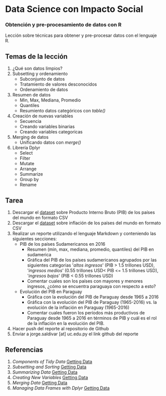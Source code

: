 # Data Science con Impacto Social

### Obtención y pre-procesamiento de datos con R

Lección sobre técnicas para obtener y pre-procesar datos con el lenguaje R.

## Temas de la lección

1. ¿Qué son datos limpios?
2. Subsetting y ordenamiento
	+ Subconjunto de datos
	+ Tratamiento de valores desconocidos
	+ Ordenamiento de datos
3. Resumen de datos
	+ Min, Max, Mediana, Promedio
	+ Quantiles
	+ Resumiento datos categóricos con _table()_
4. Creación de nuevas variables
	+ Secuencia
	+ Creando variables binarias
	+ Creando variables categoricas
5. Merging de datos
	+ Unificando datos con _merge()_
6. Librería Dplyr
	+ Select
	+ Filter
	+ Mutate
	+ Arrange
	+ Summarize
	+ Group by
	+ Rename

## Tarea

1. Descargar el [dataset](http://api.worldbank.org/v2/en/indicator/NY.GDP.MKTP.CD?downloadformat=csv) sobre Producto Interno Bruto (PIB) de los países del mundo en formato CSV
2. Descargar el [dataset](http://api.worldbank.org/v2/en/indicator/NY.GDP.DEFL.KD.ZG?downloadformat=csv) sobre inflación de los países del mundo en formato CSV
3. Realizar un reporte utilizando el lenguaje Markdown y conteniendo las siguientes secciones:
	+ PIB de los países Sudamericanos en 2016
		+ Resumen (min, max, mediana, promedio, quantiles) del PIB en sudamerica
		+ Gráfica del PIB de los países sudamericanos agrupados por las siguientes categorias '_altos ingresos_' (PIB > 1.5 trillones USD), '_ingresos medios_' (0.55 trillones USD< PIB <= 1.5 trillones USD), '_ingresos bajos_' (PIB < 0.55 trillones USD)
		+ Comentar cuales son los países con mayores y menores ingresos, ¿cómo se encuentra paraguaya con respecto a esto?
	+ Evolución del PIB en Paraguay
		+ Gráfica con la evolución del PIB de Paraguay desde 1965 a 2016
		+ Gráfica con la evolución del PIB de Paraguay (1965-2016) vs. la evolución de la inflación en Paraguay (1965-2016)
		+ Comentar cuales fueron los períodos más productivos de Paraguay desde 1965 a 2016 en términos de PIB y cuál es el rol de la inflación en la evolución del PIB.
4. Hacer push del reporte al repositorio de Github
4. Enviar a jorge.saldivar [at] uc.edu.py el link github del reporte


## Referencias

1. _Components of Tidy Data_ [Getting Data](https://github.com/DataScienceSpecialization/courses/blob/master/03_GettingData/01_03_componentsOfTidyData/index.Rmd)
2. _Subsetting and Sorting_ [Getting Data](https://github.com/DataScienceSpecialization/courses/blob/master/03_GettingData/03_01_subsettingAndSorting/index.Rmd)
3. _Summarizing Data_ [Getting Data](https://github.com/DataScienceSpecialization/courses/blob/master/03_GettingData/03_02_summarizingData/index.Rmd)
4. _Creating New Variables_ [Getting Data](https://github.com/DataScienceSpecialization/courses/blob/master/03_GettingData/03_03_creatingNewVariables/index.Rmd)
5. _Merging Data_ [Getting Data](https://github.com/DataScienceSpecialization/courses/blob/master/03_GettingData/03_05_mergingData/index.Rmd)
6. _Managing Data Frames with Dplyr_ [Getting Data](https://github.com/DataScienceSpecialization/courses/blob/master/03_GettingData/dplyr/dplyr.pdf)